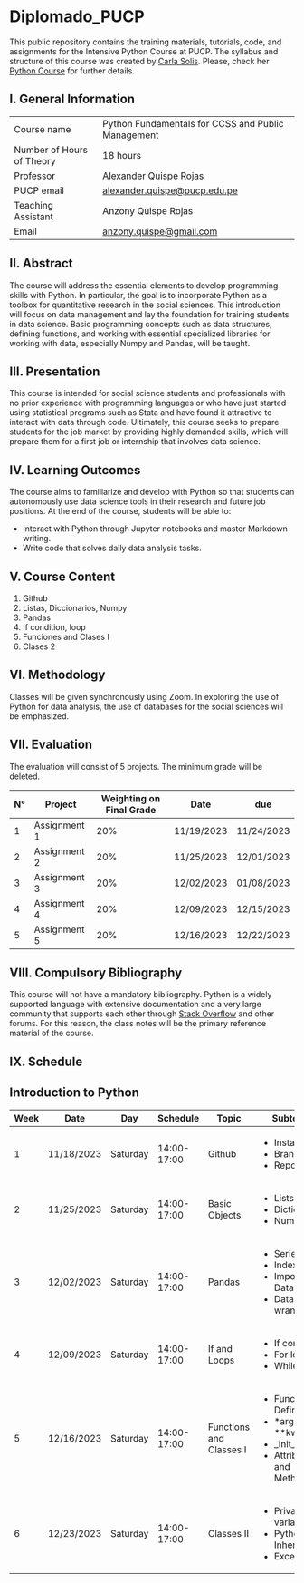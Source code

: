 # Diplomado_PUCP
This public repository contains the training materials, tutorials, code, and assignments for the Intensive Python Course at PUCP. The syllabus and structure of this course was created by [Carla Solis](https://github.com/ccsuehara). Please, check her [Python Course](https://github.com/ccsuehara/python_verano) for further details. 


## I. General Information

|      |        |
|---|---|
|Course name| Python Fundamentals for CCSS and Public Management <br>|
|Number of Hours of Theory| 18 hours <br>|
|Professor| Alexander Quispe Rojas <br>|
|PUCP email| alexander.quispe@pucp.edu.pe <br>|
|Teaching Assistant| Anzony Quispe Rojas <br>|
|Email| anzony.quispe@gmail.com |

## II. Abstract
The course will address the essential elements to develop programming skills with Python. In particular, the goal is to incorporate Python as a toolbox for quantitative research in the social sciences. This introduction will focus on data management and lay the foundation for training students in data science. Basic programming concepts such as data structures, defining functions, and working with essential specialized libraries for working with data, especially Numpy and Pandas, will be taught.

## III. Presentation
This course is intended for social science students and professionals with no prior experience with programming languages or who have just started using statistical programs such as Stata and have found it attractive to interact with data through code. Ultimately, this course seeks to prepare students for the job market by providing highly demanded skills, which will prepare them for a first job or internship that involves data science.


## IV. Learning Outcomes
The course aims to familiarize and develop with Python so that students can autonomously use data science tools in their research and future job positions. At the end of the course, students will be able to:
- Interact with Python through Jupyter notebooks and master Markdown writing.
- Write code that solves daily data analysis tasks.

## V. Course Content

1. Github
2. Listas, Diccionarios, Numpy
3. Pandas 
4. If condition, loop
5. Funciones and Clases I
6. Clases 2

## VI. Methodology
Classes will be given synchronously using Zoom. In exploring the use of Python for data analysis, the use of databases for the social sciences will be emphasized.


## VII. Evaluation
The evaluation will consist of 5 projects. The minimum grade will be deleted. 

|N°| Project | Weighting on Final Grade|Date|due
|---|---|---|---|---
|1|Assignment  1|20%|11/19/2023| 11/24/2023
|2|Assignment  2|20%|11/25/2023| 12/01/2023
|3|Assignment  3|20%|12/02/2023| 01/08/2023
|4|Assignment  4|20%|12/09/2023| 12/15/2023
|5|Assignment  5|20%|12/16/2023| 12/22/2023

## VIII. Compulsory Bibliography
This course will not have a mandatory bibliography. Python is a widely supported language with extensive documentation and a very large community that supports each other through [Stack Overflow](https://stackoverflow.com/) and other forums. For this reason, the class notes will be the primary reference material of the course.

## IX. Schedule
## Introduction to Python


|Week|Date|Day|Schedule|Topic|Subtopic
|---|---|---|---|---|---
|1|11/18/2023|Saturday|14:00-17:00| Github | <ul>  <li>Installation</li>   <li>Branches</li>   <li>Repository </li> </ul>   
|2|11/25/2023|Saturday|14:00-17:00| Basic Objects |  <ul>  <li>Lists</li>   <li>Dictionaries</li>   <li>NumPy </li> </ul>
|3|12/02/2023|Saturday|14:00-17:00| Pandas | <ul>  <li> Series </li>   <li>Indexing</li>   <li>Importing Data </li> <li> Data wrangling </li> </ul>      
|4|12/09/2023|Saturday|14:00-17:00 | If and Loops | <ul>  <li> If condition </li>   <li> For loop</li>   <li> While Loop</li>  </ul>    
|5|12/16/2023|Saturday|14:00-17:00| Functions and Classes I| <ul>  <li> Function Definitions </li>   <li> *args and **kwwargs </li>   <li> \_init_</li> <li> Attributes and Methods</li>  </ul>    
|6|12/23/2023|Saturday|14:00-17:00| Classes II | <ul>  <li> Private variables </li>   <li> Python Inheritance </li>   <li>Exceptions</li>   </ul> 
<!-- 


  

## X. Complementary Bibliography
1. Matthes, E. (2016). Python crash course: A hands – on, project-based introduction to programming (2nd ed.). No Starch Press. ISBN: 9781593279288

2. McKinney, W. (2013). Python for Data Analysis: Data Wrangling with Pandas, NumPy, and IPython. O'Reilly Media. ISBN: 9789351100065

3. VanderPlas, J. (2016). Python Data Science Handbook. O'Reilly Media. ISBN: 9781491912058

## XI. Groups - Second Part
| Group1                             | Group2                                  | Group3                              | Group4                             | Group5                          | Group6                           | Group7                             |
| ---------------------------------- | --------------------------------------- | ----------------------------------- | ---------------------------------- | ------------------------------- | -------------------------------- | ---------------------------------- |
| REYNA NIEVA, GINO SALVATTORE       | ZUÑIGA ROMERO, ADRIANA VIOLETA          | FLORES GOICOCHEA, DANIELA SOFIA     | REMUZGO MELENDEZ, CARMEN ELIZABETH | QUISPE PAUCAR, ANGIE CRISTINA   | SÁNCHEZ PRIETO, FERNANDO ALONSO  | DIAZ GONZALES, EMMANUEL            |
| ARISTA APARI, SERGHI GIANFRANCO    | PLASENCIA CUSTODIO, CLAUDIA JIMENA      | QUISPE MACAVILCA, LUIS CLAUDIO      | BENITES GARNIQUE, JOSUE MARCIAL    | MONTJOY PITA, DANIEL GERAY      | FLOREZ OKUMURA, LEONARDO ANTONIO | ALARCON GUTIERREZ, EDUARDO BASILIO |
| CORDOVA GAMBOA, ANA PAOLA          | ECHEVARRIA CARHUANCHO, FRANCISCO ANDRES | DELGADO DIAZ, DIEGO GONZALO         | SUAREZ PATILONGO, MICHAEL SALVADOR | VISURRAGA RODIL, JOEL ANDRE     | MOLLA LEON, WALTER               | ABURTO CAMACLLANQUI, ELÍAS         |
| GAVILAN CASTAÑEDA, MAYRA ALEXANDRA | VERA ROMAN, JOSSELYNE ANTUANE           | RAMIREZ DE LA CRUZ, KELLY GUADALUPE | SILVA ZARATE, CECILIA ISAI         | RIVAS MADUEÑO, MAURICIO RICARDO | CAJAS FALCÓN, ALONDRA NICOLE     | SANTANDER ALVA, DANIELA            |
| RIVAS SU, JUAN DIEGO               | HUAMAN GARCIA, YANELL VALERYN           | ZAPATA ROJAS, ALVARO DANTE          | TORREJON MAGUIÑA, CLAUDIA FIORELLA | CALDERON NEYRA, JOSE DANIEL     | PANDO PILCO, MARTIN DE JESUS     |

## X. Website

Video tutorials

1. https://www.youtube.com/watch?v=zyGfECfJ9BY
2. https://www.youtube.com/watch?v=K5xImVmm2Ds

Templates

1. https://bootstrapmade.com/bootstrap-portfolio-templates/
2. https://cssauthor.com/free-bootstrap-portfolio-templates/

## XI. Office Hours
Anzony: Wednesdays 8:00-10:00pm. Use this [link](https://us06web.zoom.us/j/4771998369?pwd=VFZXRlBSdHNES2JUcFRMenV1RVZhUT09).
